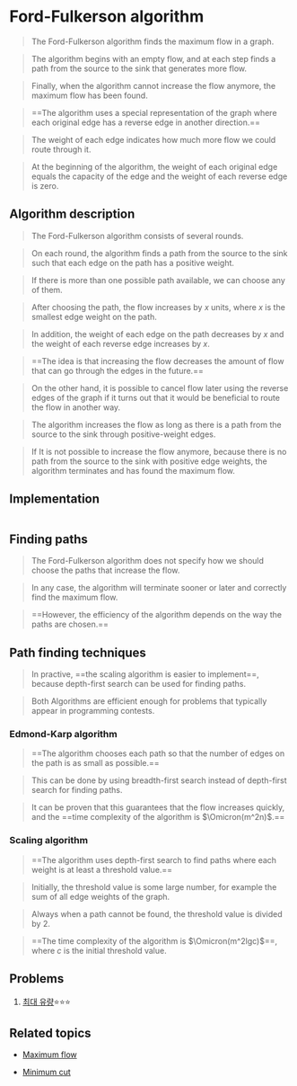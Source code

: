 # Ford-Fulkerson algorithm
> The Ford-Fulkerson algorithm finds the maximum flow in a graph.

> The algorithm begins with an empty flow, and at each step finds a path from the source to the sink that generates more flow.

> Finally, when the algorithm cannot increase the flow anymore, the maximum flow has been found.


> ==The algorithm uses a special representation of the graph where each original edge has a reverse edge in another direction.==

> The weight of each edge indicates how much more flow we could route through it.

> At the beginning of the algorithm, the weight of each original edge equals the capacity of the edge and the weight of each reverse edge is zero.


## Algorithm description
> The Ford-Fulkerson algorithm consists of several rounds.

> On each round, the algorithm finds a path from the source to the sink such that each edge on the path has a positive weight.

> If there is more than one possible path available, we can choose any of them.

> After choosing the path, the flow increases by $x$ units, where $x$ is the smallest edge weight on the path.

> In addition, the weight of each edge on the path decreases by $x$ and the weight of each reverse edge increases by $x$.

> ==The idea is that increasing the flow decreases the amount of flow that can go through the edges in the future.==

> On the other hand, it is possible to cancel flow later using the reverse edges of the graph if it turns out that it would be beneficial to route the flow in another way.

> The algorithm increases the flow as long as there is a path from the source to the sink through positive-weight edges. 

> If It is not possible to increase the flow anymore, because there is no path from the source to the sink with positive edge weights, the algorithm terminates and has found the maximum flow.

## Implementation
```cpp

```



## Finding paths
> The Ford-Fulkerson algorithm does not specify how we should choose the paths that increase the flow.

> In any case, the algorithm will terminate sooner or later and correctly find the maximum flow. 

> ==However, the efficiency of the algorithm depends on the way the paths are chosen.==

## Path finding techniques
> In practive, ==the scaling algorithm is easier to implement==, because depth-first search can be used for finding paths.

> Both Algorithms are efficient enough for problems that typically appear in programming contests.
### Edmond-Karp algorithm
> ==The algorithm chooses each path so that the number of edges on the path is as small as possible.==

> This can be done by using $\text{breadth-first search}$ instead of depth-first search for finding paths.

> It can be proven that this guarantees that the flow increases quickly, and the ==time complexity of the algorithm is $\Omicron(m^2n)$.==

### Scaling algorithm
> ==The algorithm uses depth-first search to find paths where each weight is at least a threshold value.==

> Initially, the threshold value is some large number, for example the sum of all edge weights of the graph.

> Always when a path cannot be found, the threshold value is divided by 2.

> ==The time complexity of the algorithm is $\Omicron(m^2lgc)$==, where $c$ is the initial threshold value.

## Problems
1. [최대 유량](https://www.acmicpc.net/problem/6086):star::star::star:


## Related topics
- [Maximum flow](/Algorithms/Graph/MaximumFlow)

- [Minimum cut](/Algorithms/Graph/MinimumCut)



